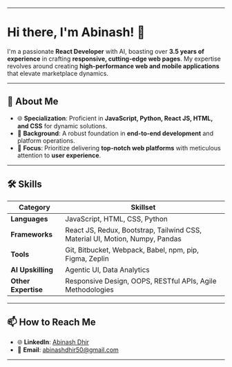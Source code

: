 
---

# **Hi there, I'm Abinash!** 👋  

I'm a passionate **React Developer** with AI, boasting over **3.5 years of experience** in crafting **responsive, cutting-edge web pages**. My expertise revolves around creating **high-performance web and mobile applications** that elevate marketplace dynamics.  

---

## **🚀 About Me**

- 🌐 **Specialization**: Proficient in **JavaScript, Python, React JS, HTML, and CSS** for dynamic solutions.  
- 💼 **Background**: A robust foundation in **end-to-end development** and platform operations.  
- 🎨 **Focus**: Prioritize delivering **top-notch web platforms** with meticulous attention to **user experience**.  

---

## **🛠️ Skills**

| **Category**         | **Skillset**                                                                 |
|-----------------------|-----------------------------------------------------------------------------|
| **Languages**         | JavaScript, HTML, CSS, Python                                              |
| **Frameworks**        | React JS, Redux, Bootstrap, Tailwind CSS, Material UI, Motion, Numpy, Pandas |
| **Tools**             | Git, Bitbucket, Webpack, Babel, npm, pip, Figma, Zeplin                   |
| **AI Upskilling**     | Agentic UI, Data Analytics                                                |
| **Other Expertise**   | Responsive Design, OOPS, RESTful APIs, Agile Methodologies               |

---

## **📫 How to Reach Me**  

- 🌐 **LinkedIn**: [Abinash Dhir](https://www.linkedin.com/in/abinashdhir)  
- 📧 **Email**: abinashdhir50@gmail.com  

---
